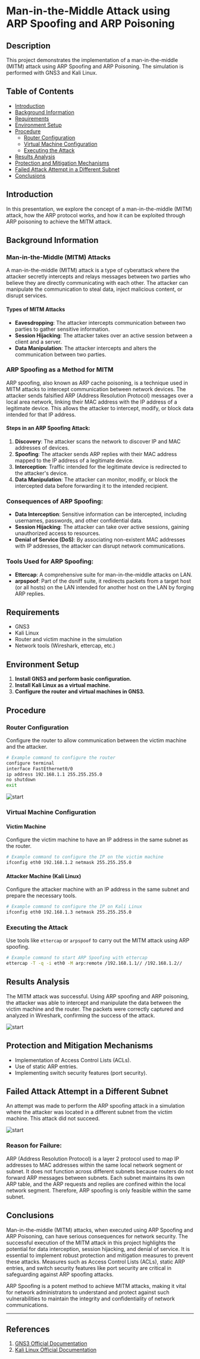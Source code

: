 
# Man-in-the-Middle Attack using ARP Spoofing and ARP Poisoning

## Description

This project demonstrates the implementation of a man-in-the-middle (MITM) attack using ARP Spoofing and ARP Poisoning. The simulation is performed with GNS3 and Kali Linux.

## Table of Contents

- [Introduction](#introduction)
- [Background Information](#background-information)
- [Requirements](#requirements)
- [Environment Setup](#environment-setup)
- [Procedure](#procedure)
  - [Router Configuration](#router-configuration)
  - [Virtual Machine Configuration](#virtual-machine-configuration)
  - [Executing the Attack](#executing-the-attack)
- [Results Analysis](#results-analysis)
- [Protection and Mitigation Mechanisms](#protection-and-mitigation-mechanisms)
- [Failed Attack Attempt in a Different Subnet](#failed-attack-attempt-in-a-different-subnet)
- [Conclusions](#conclusions)

## Introduction

In this presentation, we explore the concept of a man-in-the-middle (MITM) attack, how the ARP protocol works, and how it can be exploited through ARP poisoning to achieve the MITM attack.

## Background Information

### Man-in-the-Middle (MITM) Attacks

A man-in-the-middle (MITM) attack is a type of cyberattack where the attacker secretly intercepts and relays messages between two parties who believe they are directly communicating with each other. The attacker can manipulate the communication to steal data, inject malicious content, or disrupt services.

#### Types of MITM Attacks

- **Eavesdropping**: The attacker intercepts communication between two parties to gather sensitive information.
- **Session Hijacking**: The attacker takes over an active session between a client and a server.
- **Data Manipulation**: The attacker intercepts and alters the communication between two parties.

### ARP Spoofing as a Method for MITM

ARP spoofing, also known as ARP cache poisoning, is a technique used in MITM attacks to intercept communication between network devices. The attacker sends falsified ARP (Address Resolution Protocol) messages over a local area network, linking their MAC address with the IP address of a legitimate device. This allows the attacker to intercept, modify, or block data intended for that IP address.

#### Steps in an ARP Spoofing Attack:

1. **Discovery**: The attacker scans the network to discover IP and MAC addresses of devices.
2. **Spoofing**: The attacker sends ARP replies with their MAC address mapped to the IP address of a legitimate device.
3. **Interception**: Traffic intended for the legitimate device is redirected to the attacker's device.
4. **Data Manipulation**: The attacker can monitor, modify, or block the intercepted data before forwarding it to the intended recipient.

### Consequences of ARP Spoofing:

- **Data Interception**: Sensitive information can be intercepted, including usernames, passwords, and other confidential data.
- **Session Hijacking**: The attacker can take over active sessions, gaining unauthorized access to resources.
- **Denial of Service (DoS)**: By associating non-existent MAC addresses with IP addresses, the attacker can disrupt network communications.

### Tools Used for ARP Spoofing:

- **Ettercap**: A comprehensive suite for man-in-the-middle attacks on LAN.
- **arpspoof**: Part of the dsniff suite, it redirects packets from a target host (or all hosts) on the LAN intended for another host on the LAN by forging ARP replies.

## Requirements

- GNS3
- Kali Linux
- Router and victim machine in the simulation
- Network tools (Wireshark, ettercap, etc.)

## Environment Setup

1. **Install GNS3 and perform basic configuration.**
2. **Install Kali Linux as a virtual machine.**
3. **Configure the router and virtual machines in GNS3.**

## Procedure

### Router Configuration

Configure the router to allow communication between the victim machine and the attacker.

```bash
# Example command to configure the router
configure terminal
interface FastEthernet0/0
ip address 192.168.1.1 255.255.255.0
no shutdown
exit
```

![start](/img/1.png)

### Virtual Machine Configuration

#### Victim Machine

Configure the victim machine to have an IP address in the same subnet as the router.

```bash
# Example command to configure the IP on the victim machine
ifconfig eth0 192.168.1.2 netmask 255.255.255.0
```

#### Attacker Machine (Kali Linux)

Configure the attacker machine with an IP address in the same subnet and prepare the necessary tools.

```bash
# Example command to configure the IP on Kali Linux
ifconfig eth0 192.168.1.3 netmask 255.255.255.0
```

### Executing the Attack

Use tools like `ettercap` or `arpspoof` to carry out the MITM attack using ARP spoofing.

```bash
# Example command to start ARP Spoofing with ettercap
ettercap -T -q -i eth0 -M arp:remote /192.168.1.1// /192.168.1.2//
```

## Results Analysis

The MITM attack was successful. Using ARP spoofing and ARP poisoning, the attacker was able to intercept and manipulate the data between the victim machine and the router. The packets were correctly captured and analyzed in Wireshark, confirming the success of the attack.

![start](/img/2.png)
## Protection and Mitigation Mechanisms

- Implementation of Access Control Lists (ACLs).
- Use of static ARP entries.
- Implementing switch security features (port security).

## Failed Attack Attempt in a Different Subnet

An attempt was made to perform the ARP spoofing attack in a simulation where the attacker was located in a different subnet from the victim machine. This attack did not succeed. 

![start](/img/6.png)
### Reason for Failure:

ARP (Address Resolution Protocol) is a layer 2 protocol used to map IP addresses to MAC addresses within the same local network segment or subnet. It does not function across different subnets because routers do not forward ARP messages between subnets. Each subnet maintains its own ARP table, and the ARP requests and replies are confined within the local network segment. Therefore, ARP spoofing is only feasible within the same subnet.

## Conclusions

Man-in-the-middle (MITM) attacks, when executed using ARP Spoofing and ARP Poisoning, can have serious consequences for network security. The successful execution of the MITM attack in this project highlights the potential for data interception, session hijacking, and denial of service. It is essential to implement robust protection and mitigation measures to prevent these attacks. Measures such as Access Control Lists (ACLs), static ARP entries, and switch security features like port security are critical in safeguarding against ARP spoofing attacks.

ARP Spoofing is a potent method to achieve MITM attacks, making it vital for network administrators to understand and protect against such vulnerabilities to maintain the integrity and confidentiality of network communications.

---

## References

1. [GNS3 Official Documentation](https://www.gns3.com/)
2. [Kali Linux Official Documentation](https://www.kali.org/docs/)
